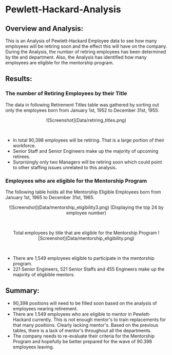 # Pewlett-Hackard-Analysis

## Overview and Analysis:
This is an Analysis of Pewlett-Hackard Employee data to see how many employees will be retiring soon and the effect this will have on the company.
During the Analysis, the number of retiring employees has been determined by tite and department. Also, the Analysis has identified how many employees are eligible for the mentorship program.
## Results:

### The number of Retiring Employees by their Title
The data in following Retirement Titles table was gathered by sorting out only the employees born from January 1st, 1952 to December 31st, 1955. 

<p align="center">
![Screenshot](Data/retiring_titles.png)
</p><br/>

- In total 90,398 employees will be retiring. That is a large portion of their workforce.
- Senior Staff and Senior Engineers make up the majority of upcoming retirees.
- Surprisingly only two Managers will be retiring soon which could point to other staffing issues unrelated to this analysis.

### Employees who are eligible for the Mentorship Program
The following table holds all the Mentorship Eligible Employees born from January 1st, 1965 to December 31st, 1965.

<p align="center">
![Screenshot](Data/mentorship_eligibility3.png)
(Displaying the top 24 by employee number)
</p><br/>

<p align="center">
Total employees by title that are eligible for the Mentorship Program
![Screenshot](Data/mentorship_eligibility.png)
</p><br/>

- There are 1,549 employees eligible to participate in the mentorship program.
- 221 Senior Engineers, 521 Senior Staffs and 455 Engineers make up the majority of eligbible mentors.

## Summary:
- 90,398 positions will need to be filled soon based on the analysis of employees nearing retirement.
- There are 1.549 employees who are eligible to mentor in Pewlett-Hackard currently. This is not enough mentor's to train replacements for that many positions. Clearly lacking mentor's. Based on the previous tables, there is a lack of mentor's throughout all the departments.
- The company needs to re-evaluate their criteria for the Mentorship Program and hopefully be better prepared for the wave of 90.398 employees leaving.
